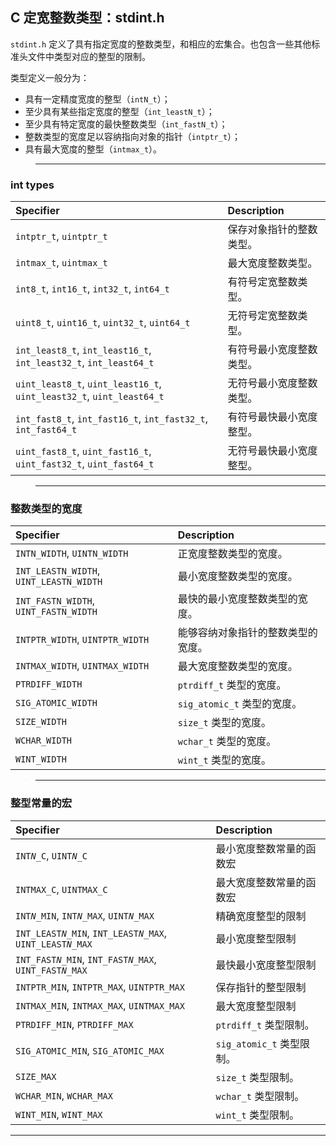 ## C 定宽整数类型：stdint.h


`stdint.h` 定义了具有指定宽度的整数类型，和相应的宏集合。也包含一些其他标准头文件中类型对应的整型的限制。

类型定义一般分为：
  - 具有一定精度宽度的整型（`intN_t`）；
  - 至少具有某些指定宽度的整型（`int_leastN_t`）；
  - 至少具有特定宽度的最快整数类型（`int_fastN_t`）；
  - 整数类型的宽度足以容纳指向对象的指针（`intptr_t`）；
  - 具有最大宽度的整型（`intmax_t`）。

>---
### int types

| Specifier                                                             | Description              |
| :-------------------------------------------------------------------- | :----------------------- |
| `intptr_t`, `uintptr_t`                                               | 保存对象指针的整数类型。 |
| `intmax_t`, `uintmax_t`                                               | 最大宽度整数类型。       |
| `int8_t`, `int16_t`, `int32_t`, `int64_t`                             | 有符号定宽整数类型。     |
| `uint8_t`, `uint16_t`, `uint32_t`, `uint64_t`                         | 无符号定宽整数类型。     |
| `int_least8_t`, `int_least16_t`, `int_least32_t`, `int_least64_t`     | 有符号最小宽度整数类型。 |
| `uint_least8_t`, `uint_least16_t`, `uint_least32_t`, `uint_least64_t` | 无符号最小宽度整数类型。 |
| `int_fast8_t`, `int_fast16_t`, `int_fast32_t`, `int_fast64_t`         | 有符号最快最小宽度整型。 |
| `uint_fast8_t`, `uint_fast16_t`, `uint_fast32_t`, `uint_fast64_t`     | 无符号最快最小宽度整型。 |

>---
### 整数类型的宽度

| Specifier                               | Description                        |
| :-------------------------------------- | :--------------------------------- |
| `INTN_WIDTH`, `UINTN_WIDTH`             | 正宽度整数类型的宽度。             |
| `INT_LEASTN_WIDTH`, `UINT_LEASTN_WIDTH` | 最小宽度整数类型的宽度。           |
| `INT_FASTN_WIDTH`, `UINT_FASTN_WIDTH`   | 最快的最小宽度整数类型的宽度。     |
| `INTPTR_WIDTH`, `UINTPTR_WIDTH`         | 能够容纳对象指针的整数类型的宽度。 |
| `INTMAX_WIDTH`, `UINTMAX_WIDTH`         | 最大宽度整数类型的宽度。           |
| `PTRDIFF_WIDTH`                         | `ptrdiff_t` 类型的宽度。           |
| `SIG_ATOMIC_WIDTH`                      | `sig_atomic_t` 类型的宽度。        |
| `SIZE_WIDTH`                            | `size_t` 类型的宽度。              |
| `WCHAR_WIDTH`                           | `wchar_t` 类型的宽度。             |
| `WINT_WIDTH`                            | `wint_t` 类型的宽度。              |


>---
### 整型常量的宏

| Specifier                                                                                    | Description              |
| :------------------------------------------------------------------------------------------- | :----------------------- |
| <code>INT*N*_C</code>, <code>UINT*N*_C</code>                                                | 最小宽度整数常量的函数宏 |
| `INTMAX_C`, `UINTMAX_C`                                                                      | 最大宽度整数常量的函数宏 |
| <code>INT*N*_MIN</code>, <code>INT*N*_MAX</code>, <code>UINT*N*_MAX</code>                   | 精确宽度整型的限制       |
| <code>INT_LEAST*N*_MIN</code>, <code>INT_LEAST*N*_MAX</code>, <code>UINT_LEAST*N*_MAX</code> | 最小宽度整型限制         |
<code>INT_FAST*N*_MIN</code>, <code>INT_FAST*N*_MAX</code>, <code>UINT_FAST*N*_MAX</code>  | 最快最小宽度整型限制
<code>INTPTR_MIN</code>, <code>INTPTR_MAX</code>, <code>UINTPTR_MAX</code> | 保存指针的整型限制
<code>INTMAX_MIN</code>, <code>INTMAX_MAX</code>, <code>UINTMAX_MAX</code>  | 最大宽度整型限制
| `PTRDIFF_MIN`, `PTRDIFF_MAX`                         | `ptrdiff_t` 类型限制。           |
| `SIG_ATOMIC_MIN`, `SIG_ATOMIC_MAX`                      | `sig_atomic_t` 类型限制。        |
| `SIZE_MAX`                            | `size_t` 类型限制。              |
| `WCHAR_MIN`, `WCHAR_MAX`                           | `wchar_t` 类型限制。             |
| `WINT_MIN`, `WINT_MAX`                            | `wint_t` 类型限制。              |

---
